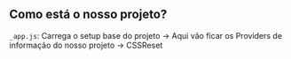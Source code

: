 ## Como está o nosso projeto?

`_app.js`: Carrega o setup base do projeto
-> Aqui vão ficar os Providers de informação do nosso projeto
-> CSSReset

